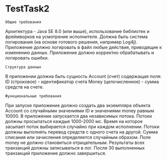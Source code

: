 # TestTask2
    Общие требования
 Архитектура - Java SE 8.0 (или выше), использование библиотек и фреймворков на усмотрение исполнителя.
 Должна быть система логирования (на основе готового решения, например Log4j). Приложение должно логировать в файл любые действия, приводящие к изменению данных. Приложение должно корректно обрабатывать и логировать ошибки.

    Структура данных
 В приложении должна быть сущность Account (счет) содержащая поля:
ID (строковое) - идентификатор счета
Money (целочисленное) - сумма средств на счете.

    Функциональные требования
 При запуске приложение должно создать два экземпляра объекта Account со случайными значениями ID и значениями money равным 10000.
В приложении запускается два независимых потока. Потоки должны просыпаться каждые 1000-2000 мс. Время на которое засыпает поток выбирается случайно при каждом исполнении.
Потоки должны выполнять перевод средств с одного счета на другой. Сумма списания или зачисления определяется случайным образом. Поле money не должно становиться отрицательным.
Результаты всех транзакций должны записываться в лог. 
После 30 выполненных транзакций приложение должно завершиться.

